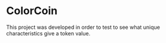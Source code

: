 # ColorCoin
This project was developed in order to test to see what unique characteristics give a token value. 